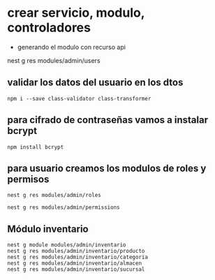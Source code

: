 # crear servicio, modulo, controladores 
- generando el modulo con recurso api

nest g res modules/admin/users

## validar los datos del usuario en los dtos
```
npm i --save class-validator class-transformer
```

## para cifrado de contraseñas vamos a instalar bcrypt

```
npm install bcrypt
```

## para usuario creamos los modulos de roles y permisos

```
nest g res modules/admin/roles
```
```
nest g res modules/admin/permissions
```

## Módulo inventario

```
nest g module modules/admin/inventario
nest g res modules/admin/inventario/producto
nest g res modules/admin/inventario/categoria
nest g res modules/admin/inventario/almacen
nest g res modules/admin/inventario/sucursal


```
